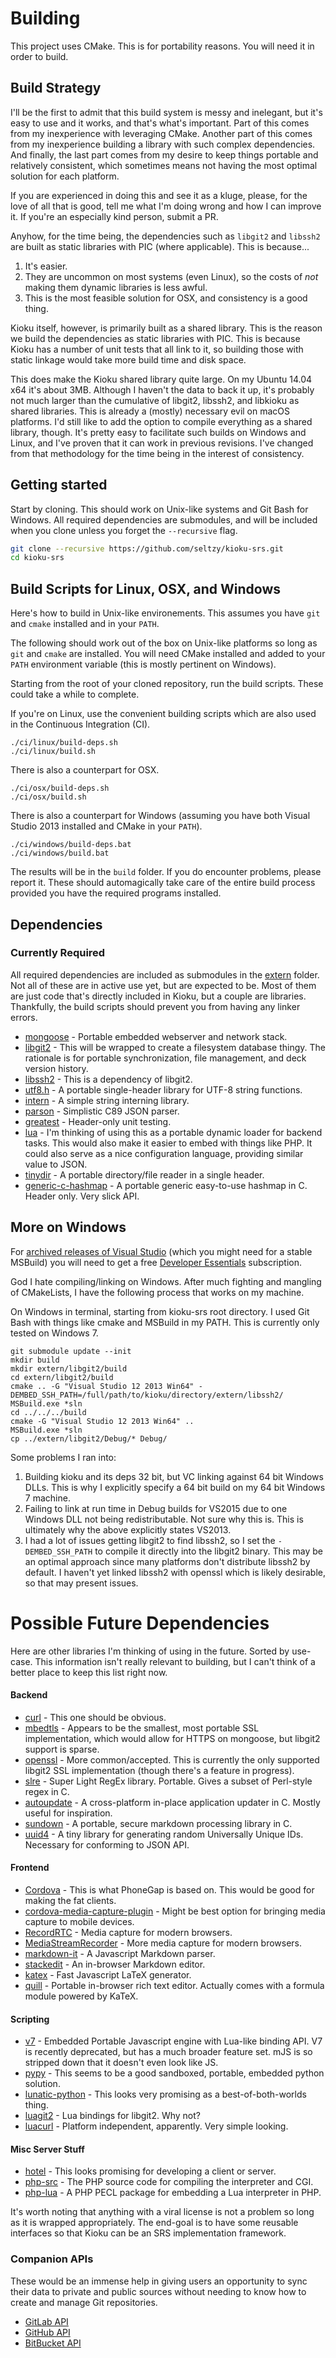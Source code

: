 # Building

This project uses CMake. This is for portability reasons. You will need it in order to build.

## Build Strategy

I'll be the first to admit that this build system is messy and inelegant, but it's easy to use and it works, and that's what's important. Part of this comes from my inexperience with leveraging CMake. Another part of this comes from my inexperience building a library with such complex dependencies. And finally, the last part comes from my desire to keep things portable and relatively consistent, which sometimes means not having the most optimal solution for each platform.

If you are experienced in doing this and see it as a kluge, please, for the love of all that is good, tell me what I'm doing wrong and how I can improve it. If you're an especially kind person, submit a PR.

Anyhow, for the time being, the dependencies such as `libgit2` and `libssh2` are built as static libraries with PIC (where applicable). This is because...  
1. It's easier.
2. They are uncommon on most systems (even Linux), so the costs of *not* making them dynamic libraries is less awful.
3. This is the most feasible solution for OSX, and consistency is a good thing.

Kioku itself, however, is primarily built as a shared library. This is the reason we build the dependencies as static libraries with PIC. This is because Kioku has a number of unit tests that all link to it, so building those with static linkage would take more build time and disk space.

This does make the Kioku shared library quite large. On my Ubuntu 14.04 x64 it's about 3MB. Although I haven't the data to back it up, it's probably not much larger than the cumulative of libgit2, libssh2, and libkioku as shared libraries. This is already a (mostly) necessary evil on macOS platforms. I'd still like to add the option to compile everything as a shared library, though. It's pretty easy to facilitate such builds on Windows and Linux, and I've proven that it can work in previous revisions. I've changed from that methodology for the time being in the interest of consistency.

## Getting started

Start by cloning. This should work on Unix-like systems and Git Bash for Windows. All required dependencies are submodules, and will be included when you clone unless you forget the `--recursive` flag.
```bash
git clone --recursive https://github.com/seltzy/kioku-srs.git
cd kioku-srs
```

## Build Scripts for Linux, OSX, and Windows

Here's how to build in Unix-like environements. This assumes you have `git` and `cmake` installed and in your `PATH`.

The following should work out of the box on Unix-like platforms so long as `git` and `cmake` are installed. You will need CMake installed and added to your `PATH` environment variable (this is mostly pertinent on Windows).

Starting from the root of your cloned repository, run the build scripts. These could take a while to complete.

If you're on Linux, use the convenient building scripts which are also used in the Continuous Integration (CI).
```
./ci/linux/build-deps.sh
./ci/linux/build.sh
```
There is also a counterpart for OSX.
```
./ci/osx/build-deps.sh
./ci/osx/build.sh
```
There is also a counterpart for Windows (assuming you have both Visual Studio 2013 installed and CMake in your `PATH`).
```
./ci/windows/build-deps.bat
./ci/windows/build.bat
```

The results will be in the `build` folder. If you do encounter problems, please report it. These should automagically take care of the entire build process provided you have the required programs installed.

## Dependencies

### Currently Required
All required dependencies are included as submodules in the [extern](extern/) folder. Not all of these are in active use yet, but are expected to be. Most of them are just code that's directly included in Kioku, but a couple are libraries. Thankfully, the build scripts should prevent you from having any linker errors.

- [mongoose](https://github.com/cesanta/mongoose) - Portable embedded webserver and network stack.
- [libgit2](https://libgit2.github.com/) - This will be wrapped to create a filesystem database thingy. The rationale is for portable synchronization, file management, and deck version history.
- [libssh2](https://github.com/libssh2/libssh2.git) - This is a dependency of libgit2.
- [utf8.h](https://github.com/sheredom/utf8.h) - A portable single-header library for UTF-8 string functions.
- [intern](https://github.com/chriso/intern) - A simple string interning library.
- [parson](https://github.com/kgabis/parson) - Simplistic C89 JSON parser.
- [greatest](https://github.com/silentbicycle/greatest) - Header-only unit testing.
- [lua](https://lua.org) - I'm thinking of using this as a portable dynamic loader for backend tasks. This would also make it easier to embed with things like PHP. It could also serve as a nice configuration language, providing similar value to JSON.
- [tinydir](https://github.com/cxong/tinydir) - A portable directory/file reader in a single header.
- [generic-c-hashmap](https://github.com/Kijewski/generic-c-hashmap) - A portable generic easy-to-use hashmap in C. Header only. Very slick API.

## More on Windows

For [archived releases of Visual Studio](https://my.visualstudio.com/downloads/featured) (which you might need for a stable MSBuild) you will need to get a free [Developer Essentials](https://my.visualstudio.com/subscriptions) subscription.

God I hate compiling/linking on Windows. After much fighting and mangling of CMakeLists, I have the following process that works on my machine.

On Windows in terminal, starting from kioku-srs root directory. I used Git Bash with things like cmake and MSBuild in my PATH. This is currently only tested on Windows 7.
```
git submodule update --init
mkdir build
mkdir extern/libgit2/build
cd extern/libgit2/build
cmake .. -G "Visual Studio 12 2013 Win64" -DEMBED_SSH_PATH=/full/path/to/kioku/directory/extern/libssh2/
MSBuild.exe *sln
cd ../../../build
cmake -G "Visual Studio 12 2013 Win64" ..
MSBuild.exe *sln
cp ../extern/libgit2/Debug/* Debug/
```

Some problems I ran into:
1. Building kioku and its deps 32 bit, but VC linking against 64 bit Windows DLLs. This is why I explicitly specify a 64 bit build on my 64 bit Windows 7 machine.
1. Failing to link at run time in Debug builds for VS2015 due to one Windows DLL not being redistributable. Not sure why this is. This is ultimately why the above explicitly states VS2013.
1. I had a lot of issues getting libgit2 to find libssh2, so I set the `-DEMBED_SSH_PATH` to compile it directly into the libgit2 binary. This may be an optimal approach since many platforms don't distribute libssh2 by default. I haven't yet linked libssh2 with openssl which is likely desirable, so that may present issues.

# Possible Future Dependencies

Here are other libraries I'm thinking of using in the future. Sorted by use-case. This information isn't really relevant to building, but I can't think of a better place to keep this list right now.

#### Backend
- [curl](https://github.com/curl/curl) - This one should be obvious.
- [mbedtls](https://github.com/ARMmbed/mbedtls) - Appears to be the smallest, most portable SSL implementation, which would allow for HTTPS on mongoose, but libgit2 support is sparse.
- [openssl](https://github.com/openssl/openssl) - More common/accepted. This is currently the only supported libgit2 SSL implementation (though there's a feature in progress).
- [slre](https://github.com/cesanta/slre) - Super Light RegEx library. Portable. Gives a subset of Perl-style regex in C.
- [autoupdate](https://github.com/pmq20/libautoupdate) - A cross-platform in-place application updater in C. Mostly useful for inspiration.
- [sundown](https://github.com/vmg/sundown) - A portable, secure markdown processing library in C.
- [uuid4](https://github.com/rxi/uuid4) - A tiny library for generating random Universally Unique IDs. Necessary for conforming to JSON API.

#### Frontend
- [Cordova](https://cordova.apache.org/) - This is what PhoneGap is based on. This would be good for making the fat clients.
- [cordova-media-capture-plugin](https://github.com/apache/cordova-plugin-media-capture) - Might be best option for bringing media capture to mobile devices.
- [RecordRTC](https://github.com/muaz-khan/RecordRTC) - Media capture for modern browsers.
- [MediaStreamRecorder](https://github.com/streamproc/MediaStreamRecorder) - More media capture for modern browsers.
- [markdown-it](https://github.com/markdown-it/markdown-it) - A Javascript Markdown parser.
- [stackedit](https://github.com/benweet/stackedit) - An in-browser Markdown editor.
- [katex](https://github.com/Khan/KaTeX) - Fast Javascript LaTeX generator.
- [quill](https://quilljs.com/docs/formats/#inline) - Portable in-browser rich text editor. Actually comes with a formula module powered by KaTeX.

#### Scripting
- [v7](https://github.com/cesanta/v7) - Embedded Portable Javascript engine with Lua-like binding API. V7 is recently deprecated, but has a much broader feature set. mJS is so stripped down that it doesn't even look like JS.
- [pypy](http://doc.pypy.org/en/latest/embedding.html) - This seems to be a good sandboxed, portable, embedded python solution.
- [lunatic-python](https://labix.org/lunatic-python) - This looks very promising as a best-of-both-worlds thing.
- [luagit2](https://github.com/libgit2/luagit2) - Lua bindings for libgit2. Why not?
- [luacurl](http://luacurl.luaforge.net/) - Platform independent, apparently. Very simple looking.

#### Misc Server Stuff
- [hotel](https://github.com/typicode/hotel) - This looks promising for developing a client or server.
- [php-src](https://github.com/php/php-src) - The PHP source code for compiling the interpreter and CGI.
- [php-lua](https://github.com/laruence/php-lua) - A PHP PECL package for embedding a Lua interpreter in PHP.

It's worth noting that anything with a viral license is not a problem so long as it is wrapped appropriately. The end-goal is to have some reusable interfaces so that Kioku can be an SRS implementation framework.

### Companion APIs
These would be an immense help in giving users an opportunity to sync their data to private and public sources without needing to know how to create and manage Git repositories.

- [GitLab API](http://doc.gitlab.com/ce/api/)
- [GitHub API](https://developer.github.com/v3/)
- [BitBucket API](https://developer.atlassian.com/bitbucket/api/2/reference/)
